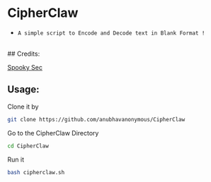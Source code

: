# CipherClaw 


* `A simple script to Encode and Decode text in Blank Format !`

<br>
## Credits:

<a href='https://github.com/SpookySec'>Spooky Sec<br></a>

## Usage:
Clone it by
```bash
git clone https://github.com/anubhavanonymous/CipherClaw
```
Go to the CipherClaw Directory
```bash
cd CipherClaw
```
Run it 
```bash
bash cipherclaw.sh
```

